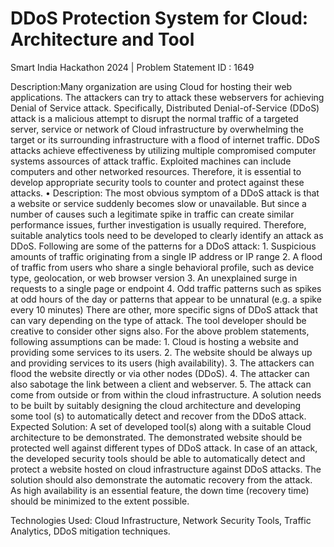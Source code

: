 #	DDoS Protection System for Cloud: Architecture and Tool
 Smart India Hackathon 2024 |
 Problem Statement ID : 1649

Description:Many organization are using Cloud for hosting their web applications. The attackers can try to attack these webservers for achieving Denial of Service attack. Specifically, Distributed Denial-of-Service (DDoS) attack is a malicious attempt to disrupt the normal traffic of a targeted server, service or network of Cloud infrastructure by overwhelming the target or its surrounding infrastructure with a flood of internet traffic. DDoS attacks achieve effectiveness by utilizing multiple compromised computer systems assources of attack traffic. Exploited machines can include computers and other networked resources. Therefore, it is essential to develop appropriate security tools to counter and protect against these attacks. • Description: The most obvious symptom of a DDoS attack is that a website or service suddenly becomes slow or unavailable. But since a number of causes such a legitimate spike in traffic can create similar performance issues, further investigation is usually required. Therefore, suitable analytics tools need to be developed to clearly identify an attack as DDoS. Following are some of the patterns for a DDoS attack: 1. Suspicious amounts of traffic originating from a single IP address or IP range 2. A flood of traffic from users who share a single behavioral profile, such as device type, geolocation, or web browser version 3. An unexplained surge in requests to a single page or endpoint 4. Odd traffic patterns such as spikes at odd hours of the day or patterns that appear to be unnatural (e.g. a spike every 10 minutes) There are other, more specific signs of DDoS attack that can vary depending on the type of attack. The tool developer should be creative to consider other signs also. For the above problem statements, following assumptions can be made: 1. Cloud is hosting a website and providing some services to its users. 2. The website should be always up and providing services to its users (high availability). 3. The attackers can flood the website directly or via other nodes (DDoS). 4. The attacker can also sabotage the link between a client and webserver. 5. The attack can come from outside or from within the cloud infrastructure. A solution needs to be built by suitably designing the cloud architecture and developing some tool (s) to automatically detect and recover from the DDoS attack. Expected Solution: A set of developed tool(s) along with a suitable Cloud architecture to be demonstrated. The demonstrated website should be protected well against different types of DDoS attack. In case of an attack, the developed security tools should be able to automatically detect and protect a website hosted on cloud infrastructure against DDoS attacks. The solution should also demonstrate the automatic recovery from the attack. As high availability is an essential feature, the down time (recovery time) should be minimized to the extent possible.

Technologies Used: Cloud Infrastructure, Network Security Tools, Traffic Analytics, DDoS mitigation techniques.
